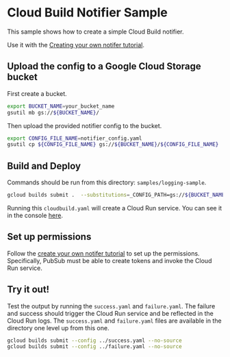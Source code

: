 # Cloud Build Notifier Sample

This sample shows how to create a simple Cloud Build notifier.

Use it with the [Creating your own notifer tutorial](https://cloud.google.com/cloud-build/docs/configuring-notifications/create-notifier).

## Upload the config to a Google Cloud Storage bucket 

First create a bucket.

```sh
export BUCKET_NAME=your_bucket_name
gsutil mb gs://${BUCKET_NAME}/
```

Then upload the provided notifier config to the bucket.

```sh
export CONFIG_FILE_NAME=notifier_config.yaml
gsutil cp ${CONFIG_FILE_NAME} gs://${BUCKET_NAME}/${CONFIG_FILE_NAME}
```

## Build and Deploy

Commands should be run from this directory: `samples/logging-sample`.

```sh
gcloud builds submit .  --substitutions=_CONFIG_PATH=gs://${BUCKET_NAME}/${CONFIG_FILE_NAME}
```

Running this `cloudbuild.yaml` will create a Cloud Run service.  You can see it in the console [here](https://console.cloud.google.com/run).


## Set up permissions 
Follow the [create your own notifer tutorial](https://cloud.devsite.corp.google.com/cloud-build/docs/configuring-notifications/create-notifier#configuring_notifications) to set up the permissions. Specifically, PubSub must be able to create tokens and invoke the Cloud Run service.


## Try it out!

Test the output by running the `success.yaml` and `failure.yaml`.  The failure and success should trigger the Cloud Run service and be reflected in the Cloud Run logs.  The `success.yaml` and `failure.yaml` files are available in the directory one level up from this one.

```sh
gcloud builds submit --config ../success.yaml --no-source
gcloud builds submit --config ../failure.yaml --no-source
```
